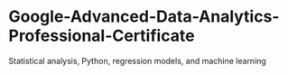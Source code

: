 # Google-Advanced-Data-Analytics-Professional-Certificate
Statistical analysis, Python, regression models, and machine learning

